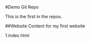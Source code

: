 #Demo Git Repo


This is the first in the repos.

##Website Content for my first website

1.index.html